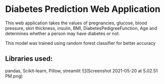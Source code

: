 # Diabetes Prediction Web Application
This web application takes the values of pregnancies, glucose, blood pressure, skin thickness, insulin, BMI, DiabetesPedigreeFunction, Age and determines whether a person may have diabetes or not.

This model was trained using random forest classifier for better accuracy

## Libraries used: 
pandas, Scikit-learn, Pillow, streamlit
![](Screenshot 2021-05-20 at 5.02.51 PM.png)

